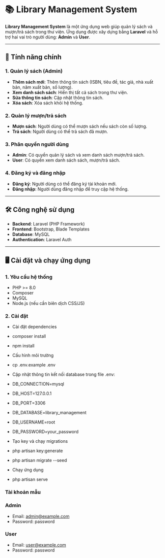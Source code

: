 # 📚 Library Management System

**Library Management System** là một ứng dụng web giúp quản lý sách và mượn/trả sách trong thư viện. Ứng dụng được xây dựng bằng **Laravel** và hỗ trợ hai vai trò người dùng: **Admin** và **User**.

---

## 🚀 Tính năng chính

### 1. Quản lý sách (Admin)
- **Thêm sách mới**: Thêm thông tin sách (ISBN, tiêu đề, tác giả, nhà xuất bản, năm xuất bản, số lượng).
- **Xem danh sách sách**: Hiển thị tất cả sách trong thư viện.
- **Sửa thông tin sách**: Cập nhật thông tin sách.
- **Xóa sách**: Xóa sách khỏi hệ thống.

### 2. Quản lý mượn/trả sách
- **Mượn sách**: Người dùng có thể mượn sách nếu sách còn số lượng.
- **Trả sách**: Người dùng có thể trả sách đã mượn.

### 3. Phân quyền người dùng
- **Admin**: Có quyền quản lý sách và xem danh sách mượn/trả sách.
- **User**: Có quyền xem danh sách sách, mượn/trả sách.

### 4. Đăng ký và đăng nhập
- **Đăng ký**: Người dùng có thể đăng ký tài khoản mới.
- **Đăng nhập**: Người dùng đăng nhập để truy cập hệ thống.

---

## 🛠️ Công nghệ sử dụng

- **Backend**: Laravel (PHP Framework)
- **Frontend**: Bootstrap, Blade Templates
- **Database**: MySQL
- **Authentication**: Laravel Auth

---

## 🖥️ Cài đặt và chạy ứng dụng

### 1. Yêu cầu hệ thống
- PHP >= 8.0
- Composer
- MySQL
- Node.js (nếu cần biên dịch CSS/JS)

### 2. Cài đặt
- Cài đặt dependencies
- composer install
- npm install
- Cấu hình môi trường
- cp .env.example .env
- Cập nhật thông tin kết nối database trong file .env:
- DB_CONNECTION=mysql
- DB_HOST=127.0.0.1
- DB_PORT=3306
- DB_DATABASE=library_management
- DB_USERNAME=root
- DB_PASSWORD=your_password

- Tạo key và chạy migrations
- php artisan key:generate
- php artisan migrate --seed
- Chạy ứng dụng
- php artisan serve

### Tài khoản mẫu 
### Admin
- Email: admin@example.com
- Password: password

### User
- Email: user@example.com
- Password: password
